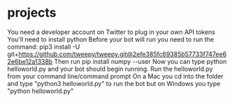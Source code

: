 # projects

You need a developer account on Twitter to plug in your own API tokens
You'll need to install python 
Before your bot will run you need to run the command: pip3 install -U git+https://github.com/tweepy/tweepy.git@2efe385fc69385b57733f747ee62e6be12a1338b
Then run pip install numpy --user
Now you can type python helloworld.py and your bot should begin running.
Run the helloworld.py from your command line/command prompt
On a Mac you cd into the folder and type "python3 helloworld.py" to run the bot but on Windows you type "python helloworld.py" 
